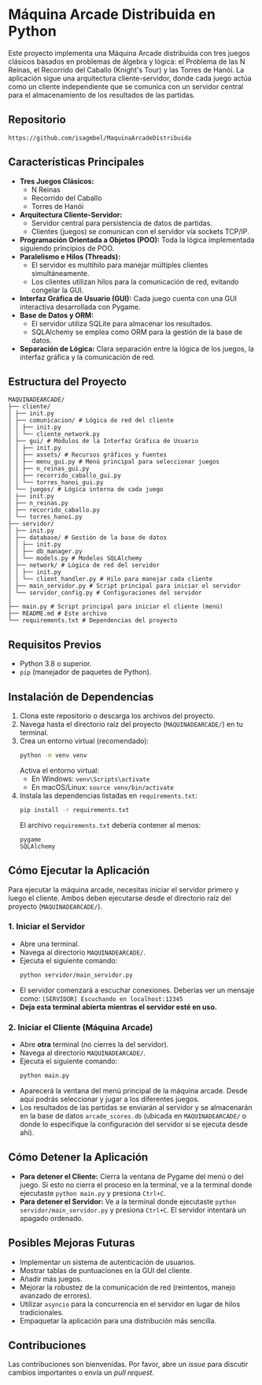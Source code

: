 # Máquina Arcade Distribuida en Python

Este proyecto implementa una Máquina Arcade distribuida con tres juegos clásicos basados en problemas de álgebra y lógica: el Problema de las N Reinas, el Recorrido del Caballo (Knight's Tour) y las Torres de Hanói. La aplicación sigue una arquitectura cliente-servidor, donde cada juego actúa como un cliente independiente que se comunica con un servidor central para el almacenamiento de los resultados de las partidas.

## Repositorio
```
https://github.com/isagmbel/MaquinaArcadeDistribuida
```

## Características Principales

*   **Tres Juegos Clásicos:**
    *   N Reinas
    *   Recorrido del Caballo
    *   Torres de Hanói
*   **Arquitectura Cliente-Servidor:**
    *   Servidor central para persistencia de datos de partidas.
    *   Clientes (juegos) se comunican con el servidor vía sockets TCP/IP.
*   **Programación Orientada a Objetos (POO):** Toda la lógica implementada siguiendo principios de POO.
*   **Paralelismo e Hilos (Threads):**
    *   El servidor es multihilo para manejar múltiples clientes simultáneamente.
    *   Los clientes utilizan hilos para la comunicación de red, evitando congelar la GUI.
*   **Interfaz Gráfica de Usuario (GUI):** Cada juego cuenta con una GUI interactiva desarrollada con Pygame.
*   **Base de Datos y ORM:**
    *   El servidor utiliza SQLite para almacenar los resultados.
    *   SQLAlchemy se emplea como ORM para la gestión de la base de datos.
*   **Separación de Lógica:** Clara separación entre la lógica de los juegos, la interfaz gráfica y la comunicación de red.

## Estructura del Proyecto
```
MAQUINADEARCADE/
├── cliente/
│ ├── init.py
│ ├── comunicacion/ # Lógica de red del cliente
│ │ ├── init.py
│ │ └── cliente_network.py
│ ├── gui/ # Módulos de la Interfaz Gráfica de Usuario
│ │ ├── init.py
│ │ ├── assets/ # Recursos gráficos y fuentes
│ │ ├── menu_gui.py # Menú principal para seleccionar juegos
│ │ ├── n_reinas_gui.py
│ │ ├── recorrido_caballo_gui.py
│ │ └── torres_hanoi_gui.py
│ └── juegos/ # Lógica interna de cada juego
│ ├── init.py
│ ├── n_reinas.py
│ ├── recorrido_caballo.py
│ └── torres_hanoi.py
├── servidor/
│ ├── init.py
│ ├── database/ # Gestión de la base de datos
│ │ ├── init.py
│ │ ├── db_manager.py
│ │ └── models.py # Modelos SQLAlchemy
│ ├── network/ # Lógica de red del servidor
│ │ ├── init.py
│ │ └── client_handler.py # Hilo para manejar cada cliente
│ ├── main_servidor.py # Script principal para iniciar el servidor
│ └── servidor_config.py # Configuraciones del servidor
│
├── main.py # Script principal para iniciar el cliente (menú)
├── README.md # Este archivo
└── requirements.txt # Dependencias del proyecto
```

## Requisitos Previos

*   Python 3.8 o superior.
*   `pip` (manejador de paquetes de Python).

## Instalación de Dependencias

1.  Clona este repositorio o descarga los archivos del proyecto.
2.  Navega hasta el directorio raíz del proyecto (`MAQUINADEARCADE/`) en tu terminal.
3.  Crea un entorno virtual (recomendado):
    ```bash
    python -m venv venv
    ```
    Activa el entorno virtual:
    *   En Windows: `venv\Scripts\activate`
    *   En macOS/Linux: `source venv/bin/activate`
4.  Instala las dependencias listadas en `requirements.txt`:
    ```bash
    pip install -r requirements.txt
    ```
    El archivo `requirements.txt` debería contener al menos:
    ```
    pygame
    SQLAlchemy
    ```

## Cómo Ejecutar la Aplicación

Para ejecutar la máquina arcade, necesitas iniciar el servidor primero y luego el cliente. Ambos deben ejecutarse desde el directorio raíz del proyecto (`MAQUINADEARCADE/`).

### 1. Iniciar el Servidor

*   Abre una terminal.
*   Navega al directorio `MAQUINADEARCADE/`.
*   Ejecuta el siguiente comando:
    ```bash
    python servidor/main_servidor.py
    ```
*   El servidor comenzará a escuchar conexiones. Deberías ver un mensaje como:
    `[SERVIDOR] Escuchando en localhost:12345`
*   **Deja esta terminal abierta mientras el servidor esté en uso.**

### 2. Iniciar el Cliente (Máquina Arcade)

*   Abre **otra** terminal (no cierres la del servidor).
*   Navega al directorio `MAQUINADEARCADE/`.
*   Ejecuta el siguiente comando:
    ```bash
    python main.py
    ```
*   Aparecerá la ventana del menú principal de la máquina arcade. Desde aquí podrás seleccionar y jugar a los diferentes juegos.
*   Los resultados de las partidas se enviarán al servidor y se almacenarán en la base de datos `arcade_scores.db` (ubicada en `MAQUINADEARCADE/` o donde lo especifique la configuración del servidor si se ejecuta desde ahí).

## Cómo Detener la Aplicación

*   **Para detener el Cliente:** Cierra la ventana de Pygame del menú o del juego. Si esto no cierra el proceso en la terminal, ve a la terminal donde ejecutaste `python main.py` y presiona `Ctrl+C`.
*   **Para detener el Servidor:** Ve a la terminal donde ejecutaste `python servidor/main_servidor.py` y presiona `Ctrl+C`. El servidor intentará un apagado ordenado.

## Posibles Mejoras Futuras

*   Implementar un sistema de autenticación de usuarios.
*   Mostrar tablas de puntuaciones en la GUI del cliente.
*   Añadir más juegos.
*   Mejorar la robustez de la comunicación de red (reintentos, manejo avanzado de errores).
*   Utilizar `asyncio` para la concurrencia en el servidor en lugar de hilos tradicionales.
*   Empaquetar la aplicación para una distribución más sencilla.

## Contribuciones

Las contribuciones son bienvenidas. Por favor, abre un *issue* para discutir cambios importantes o envía un *pull request*.

